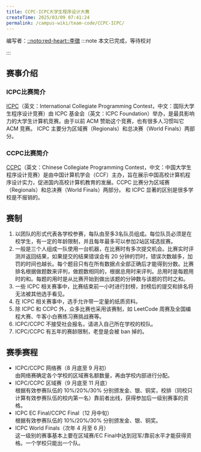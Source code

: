 ```yaml
---
title: CCPC-ICPC大学生程序设计大赛
createTime: 2025/03/09 07:41:24
permalink: /campus-wiki/team-code/CCPC-ICPC/
---
```


编写者：[::noto:red-heart::李徵](/friends/persons/)
:::note 本文已完成，等待校对

:::

## 赛事介绍

### ICPC比赛简介

[ICPC](https://icpc.global)（英文：International Collegiate Programming Contest，中文：国际大学生程序设计竞赛）由 ICPC 基金会（英文：ICPC Foundation）举办，是最具影响力的大学生计算机竞赛。由于以前 ACM 赞助这个竞赛，也有很多人习惯叫它 ACM 竞赛。
ICPC 主要分为区域赛（Regionals）和总决赛（World Finals）两部分。

### CCPC比赛简介

[CCPC](https://ccpc.io/)（英文：Chinese Collegiate Programming Contest，中文：中国大学生程序设计竞赛）是由中国计算机学会（CCF）主办，旨在展示中国高校计算机程序设计实力，促进国内高校计算机教育的发展。CCPC 比赛分为区域赛（Regionals）和总决赛（World Finals）两部分。
和 ICPC 显著的区别是很多学校是不报销的。

## 赛制
1. 以团队的形式代表各学校参赛，每队由至多3名队员组成。每位队员必须是在校学生，有一定的年龄限制，并且每年最多可以参加2站区域选拔赛。
2. 一般是三个人组成一队使用一台机器，在比赛时有多次提交机会。比赛实时评测并返回结果，如果提交的结果错误会有 20 分钟的罚时，错误次数越多，加罚的时间也越长。每个题目只有在所有数据点全部正确后才能得到分数。比赛排名根据做题数来评判，做题数相同的，根据总用时来评判。总用时是每题用时的和。每题的用时是从比赛开始到做出该题的分钟数与该题的罚时之和。
3. 一些 ICPC 相关赛事中，比赛结束前一小时进行封榜，封榜后的提交和排名将无法被其他选手看见。
4. 在 ICPC 相关赛事中，选手允许带一定量的纸质资料。
5. 除 ICPC 和 CCPC 外，众多比赛也采用该赛制，如 LeetCode 周赛及全国编程大赛、牛客小白赛练习赛挑战赛等。
6. ICPC/CCPC 不接受社会报名，请进入自己所在学校的校队。
7. ICPC/CCPC 有五年的赛龄限制，老登是会被 ban 掉的。


## 赛季赛程
- ICPC/CCPC 网络赛（8 月底至 9 月初） <br>
   由网络赛确定各个学校的区域赛名额数量，再由学校内部进行分配。
- ICPC/CCPC 区域赛（9 月底至 11 月底）<br>
   根据有效参赛队伍的 10%/20%/30% 分别颁发金、银、铜奖，校排（同校只计算有效参赛队伍的校内第一名）靠前者出线，获得参加后一级别赛事的资格。
- ICPC EC Final/CCPC Final（12 月中旬）<br>
   根据有效参赛队伍的 10%/20%/30% 分别颁发金、银、铜奖。
- ICPC World Finals（次年 4 月至 6 月）<br>
   这一级别的赛事基本上要在区域赛/EC Final中达到冠军/靠前水平才能获得资格。一个学校只能出一个队。